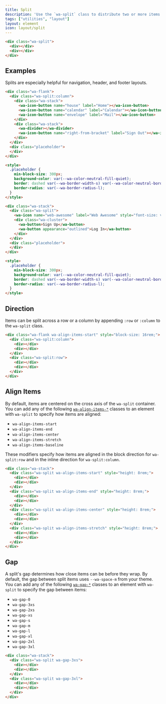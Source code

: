 ```yaml
---
title: Split
description: 'Use the `wa-split` class to distribute two or more items evenly across available space, either in a row or a column.'
tags: ["utilities", "layout"]
layout: element
icon: layout/split
---
```


<style>
  :is(.wa-flank, .wa-grid, .wa-stack) > [class*='wa-split']:has(div:empty) {
    border: var(--wa-border-width-s) dashed var(--wa-color-neutral-border-normal);
    border-radius: var(--wa-border-radius-l);
    padding: var(--wa-space-s);
  }

  [class*='wa-split'] div:empty {
    background-color: var(--wa-color-indigo-60);
    border-radius: var(--wa-border-radius-m);
    min-block-size: 4rem;
    min-inline-size: 4rem;
  }
</style>

```html {.example}
<div class="wa-split">
  <div></div>
  <div></div>
</div>
```

## Examples

Splits are especially helpful for navigation, header, and footer layouts.

```html {.example}
<div class="wa-flank">
  <div class="wa-split:column">
    <div class="wa-stack">
      <wa-icon-button name="house" label="Home"></wa-icon-button>
      <wa-icon-button name="calendar" label="Calendar"></wa-icon-button>
      <wa-icon-button name="envelope" label="Mail"></wa-icon-button>
    </div>
    <div class="wa-stack">
      <wa-divider></wa-divider>
      <wa-icon-button name="right-from-bracket" label="Sign Out"></wa-icon-button>
    </div>
  </div>
  <div class="placeholder">
  </div>
</div>

<style>
  .placeholder {
    min-block-size: 300px;
    background-color: var(--wa-color-neutral-fill-quiet);
    border: dashed var(--wa-border-width-s) var(--wa-color-neutral-border-normal);
    border-radius: var(--wa-border-radius-l);
  }
</style>
```

```html {.example}
<div class="wa-stack">
  <div class="wa-split">
    <wa-icon name="web-awesome" label="Web Awesome" style="font-size: var(--wa-font-size-xl);"></wa-icon>
    <div class="wa-cluster">
      <wa-button>Sign Up</wa-button>
      <wa-button appearance="outlined">Log In</wa-button>
    </div>
  </div>
  <div class="placeholder">
  </div>
</div>

<style>
  .placeholder {
    min-block-size: 300px;
    background-color: var(--wa-color-neutral-fill-quiet);
    border: dashed var(--wa-border-width-s) var(--wa-color-neutral-border-normal);
    border-radius: var(--wa-border-radius-l);
  }
</style>
```

## Direction

Items can be split across a row or a column by appending `:row` or `:column` to the `wa-split` class.

```html {.example}
<div class="wa-flank wa-align-items-start" style="block-size: 16rem;">
  <div class="wa-split:column">
    <div></div>
    <div></div>
  </div>
  <div class="wa-split:row">
    <div></div>
    <div></div>
  </div>
</div>
```

## Align Items

By default, items are centered on the cross axis of the `wa-split` container. You can add any of the following [`wa-align-items-*`](/docs/style-utilities/align-items) classes to an element with `wa-split` to specify how items are aligned:
- `wa-align-items-start`
- `wa-align-items-end`
- `wa-align-items-center`
- `wa-align-items-stretch`
- `wa-align-items-baseline`

These modifiers specify how items are aligned in the block direction for `wa-split:row` and in the inline direction for `wa-split:column`.

```html {.example}
<div class="wa-stack">
  <div class="wa-split wa-align-items-start" style="height: 8rem;">
    <div></div>
    <div></div>
  </div>
  <div class="wa-split wa-align-items-end" style="height: 8rem;">
    <div></div>
    <div></div>
  </div>
  <div class="wa-split wa-align-items-center" style="height: 8rem;">
    <div></div>
    <div></div>
  </div>
  <div class="wa-split wa-align-items-stretch" style="height: 8rem;">
    <div></div>
    <div></div>
  </div>
</div>
```

## Gap

A split's gap determines how close items can be before they wrap. By default, the gap between split items uses `--wa-space-m` from your theme. You can add any of the following [`wa-gap-*`](/docs/style-utilities/gap) classes to an element with `wa-split` to specify the gap between items:
- `wa-gap-0`
- `wa-gap-3xs`
- `wa-gap-2xs`
- `wa-gap-xs`
- `wa-gap-s`
- `wa-gap-m`
- `wa-gap-l`
- `wa-gap-xl`
- `wa-gap-2xl`
- `wa-gap-3xl`

```html {.example}
<div class="wa-stack">
  <div class="wa-split wa-gap-3xs">
    <div></div>
    <div></div>
  </div>
  <div class="wa-split wa-gap-3xl">
    <div></div>
    <div></div>
  </div>
</div>
```
